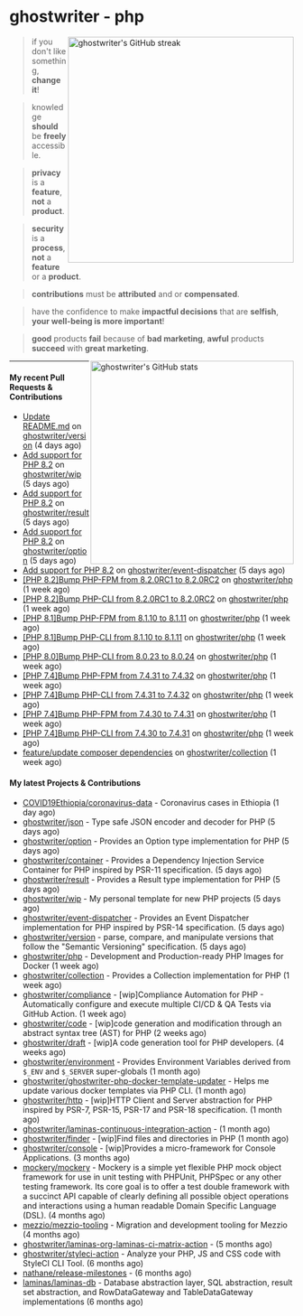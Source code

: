 # ghostwriter - php

<img alt="ghostwriter's GitHub streak" width="400px" align="right" src="https://github-readme-streak-stats.herokuapp.com/?cache_seconds=1800&user=ghostwriter">

> if you don't like something, **change it**!

> knowledge **should** be **freely** accessible.

> **privacy** is a **feature**, **not** a **product**.

> **security** is a **process**, **not** a **feature** or a **product**.

> **contributions** must be **attributed** and or **compensated**.

> have the confidence to make **impactful decisions** that are **selfish**, **your well-being is more important**!

> **good** products **fail** because of **bad marketing**, **awful** products **succeed** with **great marketing**.

<img alt="ghostwriter's GitHub stats" width="360px" align="right" src="https://github-readme-stats.vercel.app/api?cache_seconds=1800&username=ghostwriter&show_icons=true&count_private=true&hide_title=true&hide_rank=true&icon_color=333">

---

#### My recent Pull Requests & Contributions

- [Update README.md](https://github.com/ghostwriter/version/pull/1) on [ghostwriter/version](https://github.com/ghostwriter/version) (4 days ago)
- [Add support for PHP 8.2](https://github.com/ghostwriter/wip/pull/18) on [ghostwriter/wip](https://github.com/ghostwriter/wip) (5 days ago)
- [Add support for PHP 8.2](https://github.com/ghostwriter/result/pull/8) on [ghostwriter/result](https://github.com/ghostwriter/result) (5 days ago)
- [Add support for PHP 8.2](https://github.com/ghostwriter/option/pull/14) on [ghostwriter/option](https://github.com/ghostwriter/option) (5 days ago)
- [Add support for PHP 8.2](https://github.com/ghostwriter/event-dispatcher/pull/9) on [ghostwriter/event-dispatcher](https://github.com/ghostwriter/event-dispatcher) (5 days ago)
- [[PHP 8.2]Bump PHP-FPM from 8.2.0RC1 to 8.2.0RC2](https://github.com/ghostwriter/php/pull/200) on [ghostwriter/php](https://github.com/ghostwriter/php) (1 week ago)
- [[PHP 8.2]Bump PHP-CLI from 8.2.0RC1 to 8.2.0RC2](https://github.com/ghostwriter/php/pull/199) on [ghostwriter/php](https://github.com/ghostwriter/php) (1 week ago)
- [[PHP 8.1]Bump PHP-FPM from 8.1.10 to 8.1.11](https://github.com/ghostwriter/php/pull/198) on [ghostwriter/php](https://github.com/ghostwriter/php) (1 week ago)
- [[PHP 8.1]Bump PHP-CLI from 8.1.10 to 8.1.11](https://github.com/ghostwriter/php/pull/197) on [ghostwriter/php](https://github.com/ghostwriter/php) (1 week ago)
- [[PHP 8.0]Bump PHP-CLI from 8.0.23 to 8.0.24](https://github.com/ghostwriter/php/pull/196) on [ghostwriter/php](https://github.com/ghostwriter/php) (1 week ago)
- [[PHP 7.4]Bump PHP-FPM from 7.4.31 to 7.4.32](https://github.com/ghostwriter/php/pull/195) on [ghostwriter/php](https://github.com/ghostwriter/php) (1 week ago)
- [[PHP 7.4]Bump PHP-CLI from 7.4.31 to 7.4.32](https://github.com/ghostwriter/php/pull/194) on [ghostwriter/php](https://github.com/ghostwriter/php) (1 week ago)
- [[PHP 7.4]Bump PHP-FPM from 7.4.30 to 7.4.31](https://github.com/ghostwriter/php/pull/193) on [ghostwriter/php](https://github.com/ghostwriter/php) (1 week ago)
- [[PHP 7.4]Bump PHP-CLI from 7.4.30 to 7.4.31](https://github.com/ghostwriter/php/pull/192) on [ghostwriter/php](https://github.com/ghostwriter/php) (1 week ago)
- [feature/update composer dependencies](https://github.com/ghostwriter/collection/pull/5) on [ghostwriter/collection](https://github.com/ghostwriter/collection) (1 week ago)

#### My latest Projects & Contributions

- [COVID19Ethiopia/coronavirus-data](https://github.com/COVID19Ethiopia/coronavirus-data) - Coronavirus cases in Ethiopia (1 day ago)
- [ghostwriter/json](https://github.com/ghostwriter/json) - Type safe JSON encoder and decoder for PHP (5 days ago)
- [ghostwriter/option](https://github.com/ghostwriter/option) - Provides an Option type implementation for PHP (5 days ago)
- [ghostwriter/container](https://github.com/ghostwriter/container) - Provides a Dependency Injection Service Container for PHP inspired by PSR-11 specification. (5 days ago)
- [ghostwriter/result](https://github.com/ghostwriter/result) - Provides a Result type implementation for PHP (5 days ago)
- [ghostwriter/wip](https://github.com/ghostwriter/wip) - My personal template for new PHP projects (5 days ago)
- [ghostwriter/event-dispatcher](https://github.com/ghostwriter/event-dispatcher) - Provides an Event Dispatcher implementation for PHP inspired by PSR-14 specification. (5 days ago)
- [ghostwriter/version](https://github.com/ghostwriter/version) - parse, compare, and manipulate versions that follow the &#34;Semantic Versioning&#34; specification. (5 days ago)
- [ghostwriter/php](https://github.com/ghostwriter/php) - Development and Production-ready PHP Images for Docker (1 week ago)
- [ghostwriter/collection](https://github.com/ghostwriter/collection) - Provides a Collection implementation for PHP (1 week ago)
- [ghostwriter/compliance](https://github.com/ghostwriter/compliance) - [wip]Compliance Automation for PHP - Automatically configure and execute multiple CI/CD &amp; QA Tests via GitHub Action. (1 week ago)
- [ghostwriter/code](https://github.com/ghostwriter/code) - [wip]code generation and modification through an abstract syntax tree (AST) for PHP (2 weeks ago)
- [ghostwriter/draft](https://github.com/ghostwriter/draft) - [wip]A code generation tool for PHP developers. (4 weeks ago)
- [ghostwriter/environment](https://github.com/ghostwriter/environment) - Provides Environment Variables derived from `$_ENV` and `$_SERVER` super-globals (1 month ago)
- [ghostwriter/ghostwriter-php-docker-template-updater](https://github.com/ghostwriter/ghostwriter-php-docker-template-updater) - Helps me update various docker templates via PHP CLI. (1 month ago)
- [ghostwriter/http](https://github.com/ghostwriter/http) - [wip]HTTP Client and Server abstraction for PHP inspired by PSR-7, PSR-15, PSR-17 and PSR-18 specification. (1 month ago)
- [ghostwriter/laminas-continuous-integration-action](https://github.com/ghostwriter/laminas-continuous-integration-action) -  (1 month ago)
- [ghostwriter/finder](https://github.com/ghostwriter/finder) - [wip]Find files and directories in PHP (1 month ago)
- [ghostwriter/console](https://github.com/ghostwriter/console) - [wip]Provides a micro-framework for Console Applications. (3 months ago)
- [mockery/mockery](https://github.com/mockery/mockery) - Mockery is a simple yet flexible PHP mock object framework for use in unit testing with PHPUnit, PHPSpec or any other testing framework. Its core goal is to offer a test double framework with a succinct API capable of clearly defining all possible object operations and interactions using a human readable Domain Specific Language (DSL). (4 months ago)
- [mezzio/mezzio-tooling](https://github.com/mezzio/mezzio-tooling) - Migration and development tooling for Mezzio (4 months ago)
- [ghostwriter/laminas-org-laminas-ci-matrix-action](https://github.com/ghostwriter/laminas-org-laminas-ci-matrix-action) -  (5 months ago)
- [ghostwriter/styleci-action](https://github.com/ghostwriter/styleci-action) - Analyze your PHP, JS and CSS code with StyleCI CLI Tool. (6 months ago)
- [nathane/release-milestones](https://github.com/nathane/release-milestones) -  (6 months ago)
- [laminas/laminas-db](https://github.com/laminas/laminas-db) - Database abstraction layer, SQL abstraction, result set abstraction, and RowDataGateway and TableDataGateway implementations (6 months ago)
